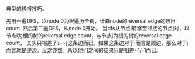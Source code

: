 典型的移根技巧。

先用一遍DFS，以node 0为根遍历全树，计算node的reversal edge的数目count.
然后第二遍DFS，从node 0开始。
当dfs从节点i转移至邻接的节点j时，以节点i为根的树的reversal edge count，与节点j为根的树的reversal edge count，
其实只相差了```i->j```这条边而已。如果这条边对于i而言是顺边，那么对于j而言就是逆边。反之亦然。所以他们之间的结果只是相差+1/-1而已。
